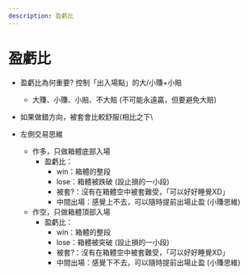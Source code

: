 ```yaml
---
description: 盈虧比
---
```


# 盈虧比

* 盈虧比為何重要? 控制「出入場點」的大/小賺+小賠&#x20;
  * 大賺、小賺、小賠、不大賠 (不可能永遠贏，但要避免大賠)
* 如果做錯方向，被套會比較舒服(相比之下\

* 左側交易思維
  * 作多，只做箱體底部入場
    * 盈虧比：
      * win：箱體的整段
      * lose：箱體被跌破 (設止損的一小段)
      * 被套?：沒有在箱體空中被套難受，「可以好好睡覺XD」
      * 中間出場：感覺上不去，可以隨時提前出場止盈 (小賺思維)
  * 作空，只做箱體頂部入場
    * 盈虧比：
      * win：箱體的整段
      * lose：箱體被突破 (設止損的一小段)
      * 被套?：沒有在箱體空中被套難受，「可以好好睡覺XD」
      * 中間出場：感覺下不去，可以隨時提前出場止盈 (小賺思維)
